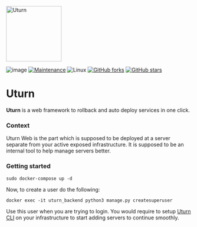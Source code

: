 <img src="https://encrypted-tbn0.gstatic.com/images?q=tbn:ANd9GcSnANZz2V7ZWIsbyjtJzH4zw2B-LQObn06ziQ&usqp=CAU" height=150 alt="Uturn"/>
  

![image](https://img.shields.io/badge/Release-0.0.1-orange?style=for-the-badge&logo=appveyor)
[![Maintenance](https://img.shields.io/badge/Maintained%3F-yes-green.svg?style=for-the-badge&logo=appveyor)](https://github.com/UturnOSS/uturn-web/graphs/commit-activity)
![Linux](https://img.shields.io/badge/For-Linux-green?style=for-the-badge&logo=appveyor)
[![GitHub forks](https://img.shields.io/github/forks/Naereen/StrapDown.js.svg?style=social&label=Fork&maxAge=2592000)](https://GitHub.com/Naereen/StrapDown.js/network/)
[![GitHub stars](https://img.shields.io/github/stars/Naereen/StrapDown.js.svg?style=social&label=Star&maxAge=2592000)](https://GitHub.com/Naereen/StrapDown.js/stargazers/)


# Uturn

**Uturn** is a web framework to rollback and auto deploy services in one click.

### Context

Uturn Web is the part which is supposed to be deployed at a server separate from your active exposed infrastructure. It is supposed to be an internal tool to help manage servers better.

### Getting started

```
sudo docker-compose up -d
```

Now, to create a user do the following:

```
docker exec -it uturn_backend python3 manage.py createsuperuser
```

Use this user when you are trying to login. You would require to setup [Uturn CLI](https://github.com/UturnOSS/Uturn-CLI) on your infrastructure to start adding servers to continue smoothly.

